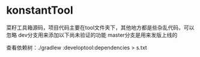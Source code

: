 # konstantTool
菜籽工具箱源码，项目代码主要在tool文件夹下，其他地方都是些杂乱代码，可以忽略
dev分支用来添加以下尚未验证的功能
master分支是用来发版上线的

查看依赖树：./gradlew :developtool:dependencies > s.txt
